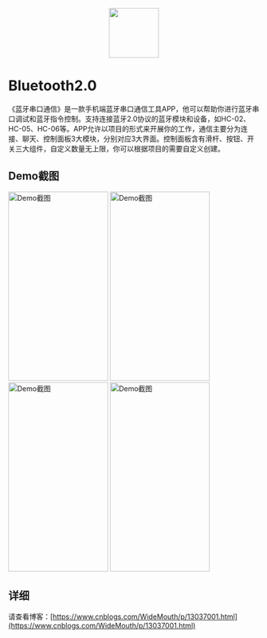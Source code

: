 <p align="center">
  <img src="https://img2020.cnblogs.com/blog/1902279/202006/1902279-20200603134034646-705700310.png" width="100" height="100"/>
</p>

# Bluetooth2.0

《蓝牙串口通信》是一款手机端蓝牙串口通信工具APP，他可以帮助你进行蓝牙串口调试和蓝牙指令控制。支持连接蓝牙2.0协议的蓝牙模块和设备，如HC-02、HC-05、HC-06等。APP允许以项目的形式来开展你的工作，通信主要分为连接、聊天、控制面板3大模块，分别对应3大界面。控制面板含有滑杆、按钮、开关三大组件，自定义数量无上限，你可以根据项目的需要自定义创建。

## Demo截图

<img src="https://img2020.cnblogs.com/blog/1902279/202006/1902279-20200603143516509-1457475891.gif" width="200" height="380" alt="Demo截图" />     <img src="https://img2020.cnblogs.com/blog/1902279/202006/1902279-20200603144146209-1033834709.gif" width="200" height="380" alt="Demo截图" />     <img src="https://img2020.cnblogs.com/blog/1902279/202006/1902279-20200603144545929-1409575313.gif" width="200" height="380" alt="Demo截图" />     <img src="https://img2020.cnblogs.com/blog/1902279/202006/1902279-20200603150419569-1353219707.gif" width="200" height="380" alt="Demo截图" />

## 详细

请查看博客：[https://www.cnblogs.com/WideMouth/p/13037001.html](https://www.cnblogs.com/WideMouth/p/13037001.html)
